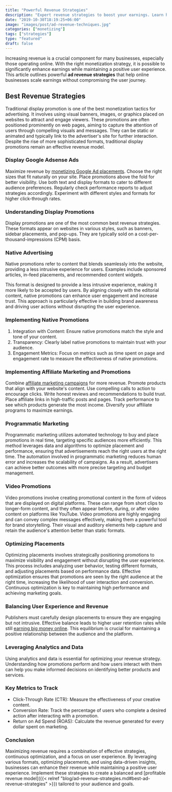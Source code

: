 ```yaml
---
title: "Powerful Revenue Strategies"
description: "Expert revenue strategies to boost your earnings. Learn how to optimize placements, balance user experience, and increase ROI with actionable insights."
date: "2019-10-30T18:19:25+06:00"
image: "images/post/ad-revenue-techniques.jpg"
categories: ["monetizing"]
tags: ["strategies"]
type: "featured"
draft: false
---
```


Increasing revenue is a crucial component for many businesses, especially those operating online. With the right monetization strategy, it is possible to significantly enhance earnings while maintaining a positive user experience. This article outlines powerful **ad revenue strategies** that help online businesses scale earnings without compromising the user journey.

## Best Revenue Strategies

Traditional display promotion is one of the best monetization tactics for advertising. It involves using visual banners, images, or graphics placed on websites to attract and engage viewers. These promotions are often positioned prominently on web pages, aiming to capture the attention of users through compelling visuals and messages. They can be static or animated and typically link to the advertiser's site for further interaction. Despite the rise of more sophisticated formats, traditional display promotions remain an effective revenue model.

### Display Google Adsense Ads

Maximize revenue by [monetizing Google Ad placements](/blog/google-adsense-monetization/). Choose the right sizes that fit naturally on your site. Place promotions above the fold for better visibility. Use both text and display formats to cater to different audience preferences. Regularly check performance reports to adjust strategies accordingly. Experiment with different styles and formats for higher click-through rates.

### Understanding Display Promotions

Display promotions are one of the most common best revenue strategies. These formats appear on websites in various styles, such as banners, sidebar placements, and pop-ups. They are typically sold on a cost-per-thousand-impressions (CPM) basis.

### Native Advertising

Native promotions refer to content that blends seamlessly into the website, providing a less intrusive experience for users. Examples include sponsored articles, in-feed placements, and recommended content widgets.

This format is designed to provide a less intrusive experience, making it more likely to be accepted by users. By aligning closely with the editorial content, native promotions can enhance user engagement and increase trust. This approach is particularly effective in building brand awareness and driving user actions without disrupting the user experience.

### Implementing Native Promotions

1. Integration with Content: Ensure native promotions match the style and tone of your content.
2. Transparency: Clearly label native promotions to maintain trust with your audience.
3. Engagement Metrics: Focus on metrics such as time spent on page and engagement rate to measure the effectiveness of native promotions.

### Implementing Affiliate Marketing and Promotions

Combine [affiliate marketing campaigns](/blog/affiliate-marketing-fundamentals/) for more revenue. Promote products that align with your website's content. Use compelling calls to action to encourage clicks. Write honest reviews and recommendations to build trust. Place affiliate links in high-traffic posts and pages. Track performance to see which products generate the most income. Diversify your affiliate programs to maximize earnings.

### Programmatic Marketing

Programmatic marketing utilizes automated technology to buy and place promotions in real time, targeting specific audiences more efficiently. This method leverages data and algorithms to optimize placement and performance, ensuring that advertisements reach the right users at the right time. The automation involved in programmatic marketing reduces human error and increases the scalability of campaigns. As a result, advertisers can achieve better outcomes with more precise targeting and budget management.

### Video Promotions

Video promotions involve creating promotional content in the form of videos that are displayed on digital platforms. These can range from short clips to longer-form content, and they often appear before, during, or after video content on platforms like YouTube. Video promotions are highly engaging and can convey complex messages effectively, making them a powerful tool for brand storytelling. Their visual and auditory elements help capture and retain the audience's attention better than static formats.

### Optimizing Placements

Optimizing placements involves strategically positioning promotions to maximize visibility and engagement without disrupting the user experience. This process includes analyzing user behavior, testing different formats, and adjusting placements based on performance data. Effective optimization ensures that promotions are seen by the right audience at the right time, increasing the likelihood of user interaction and conversion. Continuous optimization is key to maintaining high performance and achieving marketing goals.

### Balancing User Experience and Revenue

Publishers must carefully design placements to ensure they are engaging but not intrusive. Effective balance leads to higher user retention rates while still [earning big money online](/blog/ways-to-make-money/). This equilibrium is crucial for maintaining a positive relationship between the audience and the platform.

### Leveraging Analytics and Data

Using analytics and data is essential for optimizing your revenue strategy. Understanding how promotions perform and how users interact with them can help you make informed decisions on identifying better products and services.

### Key Metrics to Track

- Click-Through Rate (CTR): Measure the effectiveness of your creative content.
- Conversion Rate: Track the percentage of users who complete a desired action after interacting with a promotion.
- Return on Ad Spend (ROAS): Calculate the revenue generated for every dollar spent on marketing.

### Conclusion

Maximizing revenue requires a combination of effective strategies, continuous optimization, and a focus on user experience. By leveraging various formats, optimizing placements, and using data-driven insights, businesses can enhance their revenue while maintaining a positive user experience. Implement these strategies to create a balanced and [profitable revenue model]({{< relref "blog/ad-revenue-strategies.md#best-ad-revenue-strategies" >}}) tailored to your audience and goals.
